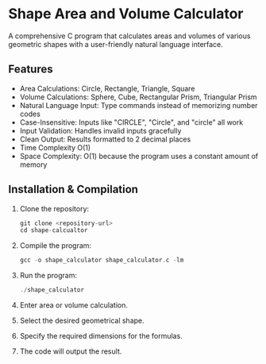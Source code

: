 # Shape Area and Volume Calculator
A comprehensive C program that calculates areas and volumes of various geometric shapes with a user-friendly natural language interface.

## Features
- Area Calculations: Circle, Rectangle, Triangle, Square
- Volume Calculations: Sphere, Cube, Rectangular Prism, Triangular Prism
- Natural Language Input: Type commands instead of memorizing number codes
- Case-Insensitive: Inputs like "CIRCLE", "Circle", and "circle" all work
- Input Validation: Handles invalid inputs gracefully
- Clean Output: Results formatted to 2 decimal places
- Time Complexity O(1)
- Space Complexity: O(1) because the program uses a constant amount of memory

## Installation & Compilation
1. Clone the repository:
   ```C
   git clone <repository-url>
   cd shape-calcualtor
   ```

2. Compile the program:
   ```C
   gcc -o shape_calculator shape_calculator.c -lm
   ```

3. Run the program:
   ```C   
   ./shape_calculator
   ```
4. Enter area or volume calculation.

5. Select the desired geometrical shape.

6. Specify the required dimensions for the formulas.

7. The code will output the result.
